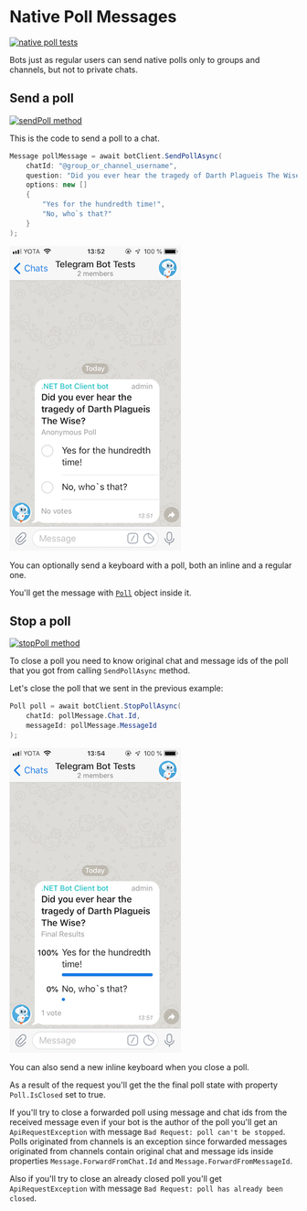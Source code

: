 # Native Poll Messages

[![native poll tests](https://img.shields.io/badge/Examples-Native_Polls-green.svg?style=flat-square)](https://github.com/TelegramBots/Telegram.Bot/blob/master/test/Telegram.Bot.Tests.Integ/Polls/PollMessageTests.cs)

Bots just as regular users can send native polls only to groups and channels, but not to private chats.

## Send a poll

[![sendPoll method](https://img.shields.io/badge/Bot_API_method-send_poll-blue.svg?style=flat-square)](https://core.telegram.org/bots/api#sendpoll)

This is the code to send a poll to a chat.

```c#
Message pollMessage = await botClient.SendPollAsync(
    chatId: "@group_or_channel_username",
    question: "Did you ever hear the tragedy of Darth Plagueis The Wise?",
    options: new []
    {
        "Yes for the hundredth time!",
        "No, who`s that?"
    }
);
```

![native poll](../docs/shot-native_poll_msg.jpeg)

You can optionally send a keyboard with a poll, both an inline and a regular one.

You'll get the message with [`Poll`](https://github.com/TelegramBots/Telegram.Bot/blob/master/src/Telegram.Bot/Types/Poll.cs) object inside it.

## Stop a poll

[![stopPoll method](https://img.shields.io/badge/Bot_API_method-stop_poll-blue.svg?style=flat-square)](https://core.telegram.org/bots/api#stoppoll)

To close a poll you need to know original chat and message ids of the poll that you got from calling `SendPollAsync` method.

 Let's close the poll that we sent in the previous example:

```c#
Poll poll = await botClient.StopPollAsync(
    chatId: pollMessage.Chat.Id,
    messageId: pollMessage.MessageId
);
```

![closed native poll](../docs/shot-native_poll_closed.jpeg)

You can also send a new inline keyboard when you close a poll.

As a result of the request you'll get the the final poll state with property `Poll.IsClosed` set to true.

If you'll try to close a forwarded poll using message and chat ids from the received message even if your bot is the author of the poll you'll get an `ApiRequestException` with message `Bad Request: poll can't be stopped`. Polls originated from channels is an exception since forwarded messages originated from channels contain original chat and message ids inside properties `Message.ForwardFromChat.Id` and `Message.ForwardFromMessageId`.

Also if you'll try to close an already closed poll you'll get `ApiRequestException` with message `Bad Request: poll has already been closed`.
